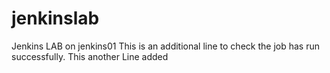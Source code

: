 # jenkinslab
Jenkins LAB on jenkins01
This is an additional line to check the job has run successfully.
This another Line added
